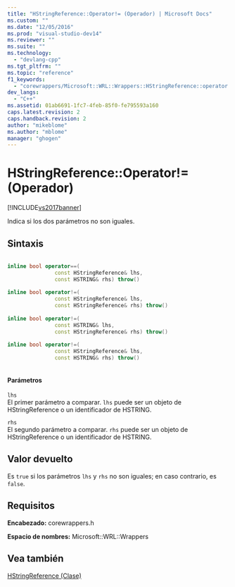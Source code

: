 ```yaml
---
title: "HStringReference::Operator!= (Operador) | Microsoft Docs"
ms.custom: ""
ms.date: "12/05/2016"
ms.prod: "visual-studio-dev14"
ms.reviewer: ""
ms.suite: ""
ms.technology: 
  - "devlang-cpp"
ms.tgt_pltfrm: ""
ms.topic: "reference"
f1_keywords: 
  - "corewrappers/Microsoft::WRL::Wrappers::HStringReference::operator!="
dev_langs: 
  - "C++"
ms.assetid: 01ab6691-1fc7-4feb-85f0-fe795593a160
caps.latest.revision: 2
caps.handback.revision: 2
author: "mikeblome"
ms.author: "mblome"
manager: "ghogen"
---
```

# HStringReference::Operator!= (Operador)
[!INCLUDE[vs2017banner](../assembler/inline/includes/vs2017banner.md)]

Indica si los dos parámetros no son iguales.  
  
## Sintaxis  
  
```cpp  
  
inline bool operator==(  
               const HStringReference& lhs,   
               const HSTRING& rhs) throw()  
  
inline bool operator!=(  
               const HStringReference& lhs,   
               const HStringReference& rhs) throw()  
  
inline bool operator!=(  
               const HSTRING& lhs,   
               const HStringReference& rhs) throw()  
  
inline bool operator!=(  
               const HStringReference& lhs,   
               const HSTRING& rhs) throw()  
  
```  
  
#### Parámetros  
 `lhs`  
 El primer parámetro a comparar.  `lhs` puede ser un objeto de HStringReference o un identificador de HSTRING.  
  
 `rhs`  
 El segundo parámetro a comparar.  `rhs` puede ser un objeto de HStringReference o un identificador de HSTRING.  
  
## Valor devuelto  
 Es `true` si los parámetros `lhs` y `rhs` no son iguales; en caso contrario, es `false`.  
  
## Requisitos  
 **Encabezado:** corewrappers.h  
  
 **Espacio de nombres:** Microsoft::WRL::Wrappers  
  
## Vea también  
 [HStringReference \(Clase\)](../windows/hstringreference-class.md)